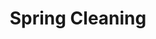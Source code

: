 ---
title: Spring Cleaning
sku: 011
price: 350
tags:
  - April
  - Spring
  - Grocery
start_date: 2019-03-20 00:00:00
stop_date: 2019-04-20 00:00:00
youtube_video_id: YTq21wGmV2Q
---